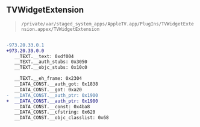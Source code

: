 ## TVWidgetExtension

> `/private/var/staged_system_apps/AppleTV.app/PlugIns/TVWidgetExtension.appex/TVWidgetExtension`

```diff

-973.20.33.0.1
+973.20.39.0.0
   __TEXT.__text: 0xdf004
   __TEXT.__auth_stubs: 0x3050
   __TEXT.__objc_stubs: 0x10c0

   __TEXT.__eh_frame: 0x2304
   __DATA_CONST.__auth_got: 0x1838
   __DATA_CONST.__got: 0xa20
-  __DATA_CONST.__auth_ptr: 0x1900
+  __DATA_CONST.__auth_ptr: 0x1980
   __DATA_CONST.__const: 0x4ba8
   __DATA_CONST.__cfstring: 0x620
   __DATA_CONST.__objc_classlist: 0x68

```
